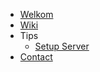 - [Welkom](Home.md)
- [Wiki](https://github.com/aliconnect/aliconnect.sdk/wiki)
- Tips
    - [Setup Server](Learn-Setup-Windows-Server-Aliconnect.md)
- [Contact](Contact.md)
